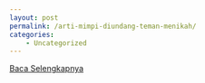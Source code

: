 ```yaml
---
layout: post
permalink: /arti-mimpi-diundang-teman-menikah/
categories:
    - Uncategorized
---
```


[Baca Selengkapnya](/01)